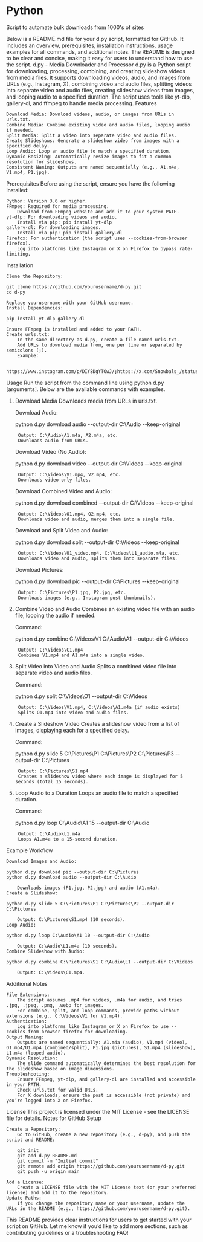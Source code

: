 # Python
Script to automate bulk downloads from 1000's of sites

Below is a README.md file for your d.py script, formatted for GitHub. It includes an overview, prerequisites, installation instructions, usage examples for all commands, and additional notes. The README is designed to be clear and concise, making it easy for users to understand how to use the script.
d.py - Media Downloader and Processor
d.py is a Python script for downloading, processing, combining, and creating slideshow videos from media files. It supports downloading videos, audio, and images from URLs (e.g., Instagram, X), combining video and audio files, splitting videos into separate video and audio files, creating slideshow videos from images, and looping audio to a specified duration. The script uses tools like yt-dlp, gallery-dl, and ffmpeg to handle media processing.
Features

    Download Media: Download videos, audio, or images from URLs in urls.txt.
    Combine Media: Combine existing video and audio files, looping audio if needed.
    Split Media: Split a video into separate video and audio files.
    Create Slideshows: Generate a slideshow video from images with a specified delay.
    Loop Audio: Loop an audio file to match a specified duration.
    Dynamic Resizing: Automatically resize images to fit a common resolution for slideshows.
    Consistent Naming: Outputs are named sequentially (e.g., A1.m4a, V1.mp4, P1.jpg).

Prerequisites
Before using the script, ensure you have the following installed:

    Python: Version 3.6 or higher.
    FFmpeg: Required for media processing.
        Download from FFmpeg website and add it to your system PATH.
    yt-dlp: For downloading videos and audio.
        Install via pip: pip install yt-dlp
    gallery-dl: For downloading images.
        Install via pip: pip install gallery-dl
    Firefox: For authentication (the script uses --cookies-from-browser firefox).
        Log into platforms like Instagram or X on Firefox to bypass rate-limiting.

Installation

    Clone the Repository:

    git clone https://github.com/yourusername/d-py.git
    cd d-py

    Replace yourusername with your GitHub username.
    Install Dependencies:

    pip install yt-dlp gallery-dl

    Ensure FFmpeg is installed and added to your PATH.
    Create urls.txt:
        In the same directory as d.py, create a file named urls.txt.
        Add URLs to download media from, one per line or separated by semicolons (;).
        Example:

        https://www.instagram.com/p/DIY8DgYTOwJ/;https://x.com/Snowbals_/status/1914846186073156833

Usage
Run the script from the command line using python d.py <command> [arguments]. Below are the available commands with examples.
1. Download Media
Downloads media from URLs in urls.txt.

    Download Audio:

    python d.py download audio --output-dir C:\Audio --keep-original

        Output: C:\Audio\A1.m4a, A2.m4a, etc.
        Downloads audio from URLs.
    Download Video (No Audio):

    python d.py download video --output-dir C:\Videos --keep-original

        Output: C:\Videos\V1.mp4, V2.mp4, etc.
        Downloads video-only files.
    Download Combined Video and Audio:

    python d.py download combined --output-dir C:\Videos --keep-original

        Output: C:\Videos\O1.mp4, O2.mp4, etc.
        Downloads video and audio, merges them into a single file.
    Download and Split Video and Audio:

    python d.py download split --output-dir C:\Videos --keep-original

        Output: C:\Videos\U1_video.mp4, C:\Videos\U1_audio.m4a, etc.
        Downloads video and audio, splits them into separate files.
    Download Pictures:

    python d.py download pic --output-dir C:\Pictures --keep-original

        Output: C:\Pictures\P1.jpg, P2.jpg, etc.
        Downloads images (e.g., Instagram post thumbnails).

2. Combine Video and Audio
Combines an existing video file with an audio file, looping the audio if needed.

    Command:

    python d.py combine C:\Videos\V1 C:\Audio\A1 --output-dir C:\Videos

        Output: C:\Videos\C1.mp4
        Combines V1.mp4 and A1.m4a into a single video.

3. Split Video into Video and Audio
Splits a combined video file into separate video and audio files.

    Command:

    python d.py split C:\Videos\O1 --output-dir C:\Videos

        Output: C:\Videos\V1.mp4, C:\Videos\A1.m4a (if audio exists)
        Splits O1.mp4 into video and audio files.

4. Create a Slideshow Video
Creates a slideshow video from a list of images, displaying each for a specified delay.

    Command:

    python d.py slide 5 C:\Pictures\P1 C:\Pictures\P2 C:\Pictures\P3 --output-dir C:\Pictures

        Output: C:\Pictures\S1.mp4
        Creates a slideshow video where each image is displayed for 5 seconds (total 15 seconds).

5. Loop Audio to a Duration
Loops an audio file to match a specified duration.

    Command:

    python d.py loop C:\Audio\A1 15 --output-dir C:\Audio

        Output: C:\Audio\L1.m4a
        Loops A1.m4a to a 15-second duration.

Example Workflow

    Download Images and Audio:

    python d.py download pic --output-dir C:\Pictures
    python d.py download audio --output-dir C:\Audio

        Downloads images (P1.jpg, P2.jpg) and audio (A1.m4a).
    Create a Slideshow:

    python d.py slide 5 C:\Pictures\P1 C:\Pictures\P2 --output-dir C:\Pictures

        Output: C:\Pictures\S1.mp4 (10 seconds).
    Loop Audio:

    python d.py loop C:\Audio\A1 10 --output-dir C:\Audio

        Output: C:\Audio\L1.m4a (10 seconds).
    Combine Slideshow with Audio:

    python d.py combine C:\Pictures\S1 C:\Audio\L1 --output-dir C:\Videos

        Output: C:\Videos\C1.mp4.

Additional Notes

    File Extensions:
        The script assumes .mp4 for videos, .m4a for audio, and tries .jpg, .jpeg, .png, .webp for images.
        For combine, split, and loop commands, provide paths without extensions (e.g., C:\Videos\V1 for V1.mp4).
    Authentication:
        Log into platforms like Instagram or X on Firefox to use --cookies-from-browser firefox for downloading.
    Output Naming:
        Outputs are named sequentially: A1.m4a (audio), V1.mp4 (video), O1.mp4/U1.mp4 (combined/split), P1.jpg (pictures), S1.mp4 (slideshow), L1.m4a (looped audio).
    Dynamic Resolution:
        The slide command automatically determines the best resolution for the slideshow based on image dimensions.
    Troubleshooting:
        Ensure FFmpeg, yt-dlp, and gallery-dl are installed and accessible in your PATH.
        Check urls.txt for valid URLs.
        For X downloads, ensure the post is accessible (not private) and you’re logged into X on Firefox.

License
This project is licensed under the MIT License - see the LICENSE file for details.
Notes for GitHub Setup

    Create a Repository:
        Go to GitHub, create a new repository (e.g., d-py), and push the script and README:

        git init
        git add d.py README.md
        git commit -m "Initial commit"
        git remote add origin https://github.com/yourusername/d-py.git
        git push -u origin main

    Add a License:
        Create a LICENSE file with the MIT License text (or your preferred license) and add it to the repository.
    Update Paths:
        If you change the repository name or your username, update the URLs in the README (e.g., https://github.com/yourusername/d-py.git).

This README provides clear instructions for users to get started with your script on GitHub. Let me know if you’d like to add more sections, such as contributing guidelines or a troubleshooting FAQ!
